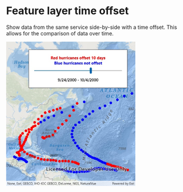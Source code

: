 # Feature layer time offset

Show data from the same service side-by-side with a time offset. This allows for the comparison of data over time.

<img src="FeatureLayerTimeOffset.jpg" width="350"/>

